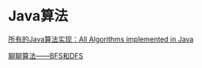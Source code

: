 # Java算法
[所有的Java算法实现：All Algorithms implemented in Java](https://github.com/TheAlgorithms/Java)


[聊聊算法——BFS和DFS](https://www.cnblogs.com/xxbiao/p/12845636.html)
